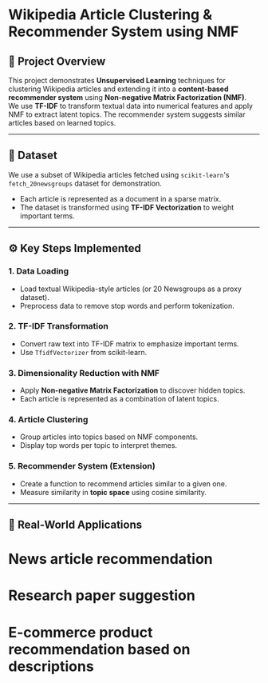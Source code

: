 # Wikipedia Article Clustering & Recommender System using NMF

## 📌 Project Overview
This project demonstrates **Unsupervised Learning** techniques for clustering Wikipedia articles and extending it into a **content-based recommender system** using **Non-negative Matrix Factorization (NMF)**.  
We use **TF-IDF** to transform textual data into numerical features and apply NMF to extract latent topics. The recommender system suggests similar articles based on learned topics.

---

## 📂 Dataset
We use a subset of Wikipedia articles fetched using `scikit-learn`'s `fetch_20newsgroups` dataset for demonstration.  
- Each article is represented as a document in a sparse matrix.  
- The dataset is transformed using **TF-IDF Vectorization** to weight important terms.

---

## ⚙️ Key Steps Implemented

### **1. Data Loading**
- Load textual Wikipedia-style articles (or 20 Newsgroups as a proxy dataset).
- Preprocess data to remove stop words and perform tokenization.

### **2. TF-IDF Transformation**
- Convert raw text into TF-IDF matrix to emphasize important terms.
- Use `TfidfVectorizer` from scikit-learn.

### **3. Dimensionality Reduction with NMF**
- Apply **Non-negative Matrix Factorization** to discover hidden topics.
- Each article is represented as a combination of latent topics.

### **4. Article Clustering**
- Group articles into topics based on NMF components.
- Display top words per topic to interpret themes.

### **5. Recommender System (Extension)**
- Create a function to recommend articles similar to a given one.
- Measure similarity in **topic space** using cosine similarity.

---

## 📌 Real-World Applications

# News article recommendation

# Research paper suggestion

# E-commerce product recommendation based on descriptions
